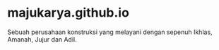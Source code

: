 # majukarya.github.io
Sebuah perusahaan konstruksi yang melayani dengan sepenuh Ikhlas, Amanah, Jujur dan Adil.
